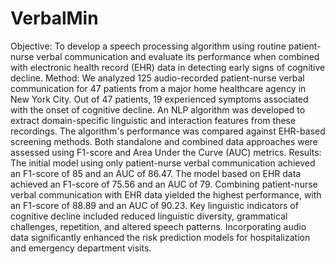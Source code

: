 # VerbalMin

Objective: To develop a speech processing algorithm using routine patient-nurse verbal communication and evaluate its performance when combined with electronic health record (EHR) data in detecting early signs of cognitive decline.
Method: We analyzed 125 audio-recorded patient-nurse verbal communication for 47 patients from a major home healthcare agency in New York City. Out of 47 patients, 19 experienced symptoms associated with the onset of cognitive decline. An NLP algorithm was developed to extract domain-specific linguistic and interaction features from these recordings. The algorithm's performance was compared against EHR-based screening methods. Both standalone and combined data approaches were assessed using F1-score and Area Under the Curve (AUC) metrics. 
Results: The initial model using only patient-nurse verbal communication achieved an F1-score of 85 and an AUC of 86.47. The model based on EHR data achieved an F1-score of 75.56 and an AUC of 79. Combining patient-nurse verbal communication with EHR data yielded the highest performance, with an F1-score of 88.89 and an AUC of 90.23. Key linguistic indicators of cognitive decline included reduced linguistic diversity, grammatical challenges, repetition, and altered speech patterns. Incorporating audio data significantly enhanced the risk prediction models for hospitalization and emergency department visits.
